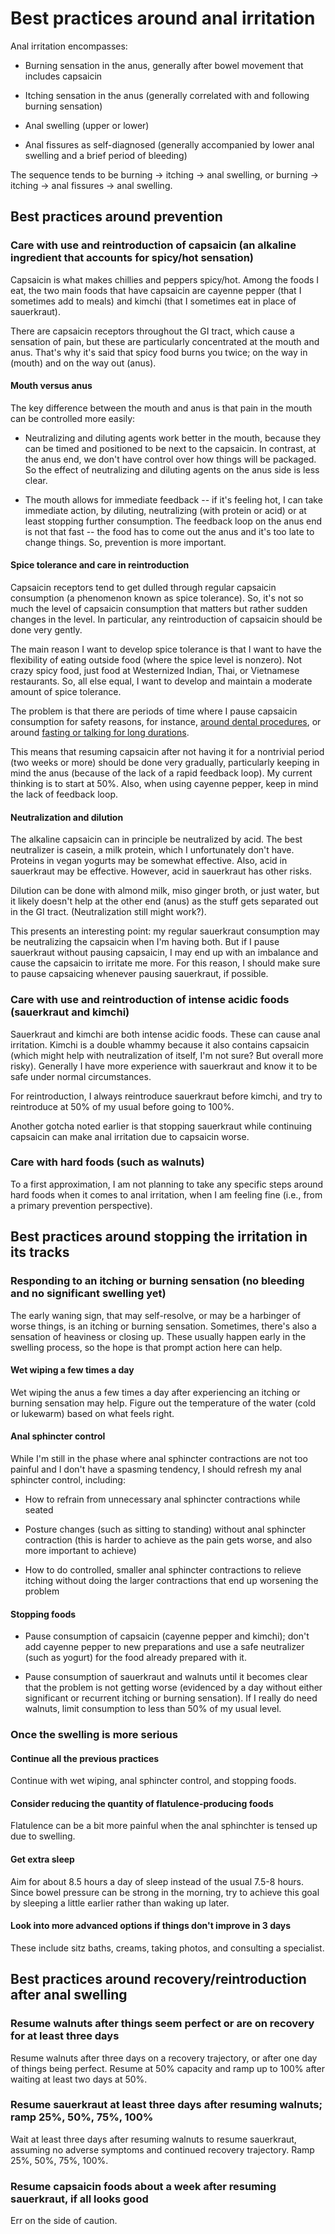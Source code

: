 # Best practices around anal irritation

Anal irritation encompasses:

* Burning sensation in the anus, generally after bowel movement that
  includes capsaicin

* Itching sensation in the anus (generally correlated with and following burning sensation)

* Anal swelling (upper or lower)

* Anal fissures as self-diagnosed (generally accompanied by lower anal swelling and a brief period of bleeding)

The sequence tends to be burning -> itching -> anal swelling, or
burning -> itching -> anal fissures -> anal swelling.

## Best practices around prevention

### Care with use and reintroduction of capsaicin (an alkaline ingredient that accounts for spicy/hot sensation)

Capsaicin is what makes chillies and peppers spicy/hot. Among the
foods I eat, the two main foods that have capsaicin are cayenne pepper
(that I sometimes add to meals) and kimchi (that I sometimes eat in
place of sauerkraut).

There are capsaicin receptors throughout the GI tract, which cause a
sensation of pain, but these are particularly concentrated at the
mouth and anus. That's why it's said that spicy food burns you twice;
on the way in (mouth) and on the way out (anus).

#### Mouth versus anus

The key difference between the mouth and anus is that pain in the
mouth can be controlled more easily:

* Neutralizing and diluting agents work better in the mouth, because
  they can be timed and positioned to be next to the capsaicin. In
  contrast, at the anus end, we don't have control over how things
  will be packaged. So the effect of neutralizing and diluting agents
  on the anus side is less clear.

* The mouth allows for immediate feedback -- if it's feeling hot, I
  can take immediate action, by diluting, neutralizing (with protein
  or acid) or at least stopping further consumption. The feedback loop
  on the anus end is not that fast -- the food has to come out the
  anus and it's too late to change things. So, prevention is more
  important.

#### Spice tolerance and care in reintroduction

Capsaicin receptors tend to get dulled through regular capsaicin
consumption (a phenomenon known as spice tolerance). So, it's not so
much the level of capsaicin consumption that matters but rather sudden
changes in the level. In particular, any reintroduction of capsaicin
should be done very gently.

The main reason I want to develop spice tolerance is that I want to
have the flexibility of eating outside food (where the spice level is
nonzero). Not crazy spicy food, just food at Westernized Indian, Thai,
or Vietnamese restaurants. So, all else equal, I want to develop and
maintain a moderate amount of spice tolerance.

The problem is that there are periods of time where I pause capsaicin
consumption for safety reasons, for instance, [around dental
procedures](best-practices-around-dental-cleaning-appointments.md), or
around [fasting or talking for long durations](best-practices-around-fasting.md).

This means that resuming capsaicin after not having it for a
nontrivial period (two weeks or more) should be done very gradually,
particularly keeping in mind the anus (because of the lack of a rapid
feedback loop). My current thinking is to start at 50%. Also, when
using cayenne pepper, keep in mind the lack of feedback loop.

#### Neutralization and dilution

The alkaline capsaicin can in principle be neutralized by acid. The
best neutralizer is casein, a milk protein, which I unfortunately
don't have. Proteins in vegan yogurts may be somewhat effective. Also,
acid in sauerkraut may be effective. However, acid in sauerkraut has
other risks.

Dilution can be done with almond milk, miso ginger broth, or just
water, but it likely doesn't help at the other end (anus) as the stuff
gets separated out in the GI tract. (Neutralization still might work?).

This presents an interesting point: my regular sauerkraut consumption
may be neutralizing the capsaicin when I'm having both. But if I pause
sauerkraut without pausing capsaicin, I may end up with an imbalance
and cause the capsaicin to irritate me more. For this reason, I should
make sure to pause capsaicing whenever pausing sauerkraut, if
possible.

### Care with use and reintroduction of intense acidic foods (sauerkraut and kimchi)

Sauerkraut and kimchi are both intense acidic foods. These can cause
anal irritation. Kimchi is a double whammy because it also contains
capsaicin (which might help with neutralization of itself, I'm not
sure? But overall more risky). Generally I have more experience with
sauerkraut and know it to be safe under normal circumstances.

For reintroduction, I always reintroduce sauerkraut before kimchi, and
try to reintroduce at 50% of my usual before going to 100%.

Another gotcha noted earlier is that stopping sauerkraut while
continuing capsaicin can make anal irritation due to capsaicin worse.

### Care with hard foods (such as walnuts)

To a first approximation, I am not planning to take any specific steps
around hard foods when it comes to anal irritation, when I am feeling
fine (i.e., from a primary prevention perspective).

## Best practices around stopping the irritation in its tracks

### Responding to an itching or burning sensation (no bleeding and no significant swelling yet)

The early waning sign, that may self-resolve, or may be a harbinger of
worse things, is an itching or burning sensation. Sometimes, there's
also a sensation of heaviness or closing up. These usually happen
early in the swelling process, so the hope is that prompt action here
can help.

#### Wet wiping a few times a day

Wet wiping the anus a few times a day after experiencing an itching or
burning sensation may help. Figure out the temperature of the water
(cold or lukewarm) based on what feels right.

#### Anal sphincter control

While I'm still in the phase where anal sphincter contractions are not
too painful and I don't have a spasming tendency, I should refresh my
anal sphincter control, including:

* How to refrain from unnecessary anal sphincter contractions while seated

* Posture changes (such as sitting to standing) without anal sphincter
  contraction (this is harder to achieve as the pain gets worse, and
  also more important to achieve)

* How to do controlled, smaller anal sphincter contractions to relieve
  itching without doing the larger contractions that end up worsening
  the problem

#### Stopping foods

* Pause consumption of capsaicin (cayenne pepper and kimchi); don't
  add cayenne pepper to new preparations and use a safe neutralizer
  (such as yogurt) for the food already prepared with it.

* Pause consumption of sauerkraut and walnuts until it becomes clear
  that the problem is not getting worse (evidenced by a day without
  either significant or recurrent itching or burning sensation). If I
  really do need walnuts, limit consumption to less than 50% of my
  usual level.

### Once the swelling is more serious

#### Continue all the previous practices

Continue with wet wiping, anal sphincter control, and stopping foods.

#### Consider reducing the quantity of flatulence-producing foods

Flatulence can be a bit more painful when the anal sphinchter is
tensed up due to swelling.

#### Get extra sleep

Aim for about 8.5 hours a day of sleep instead of the usual 7.5-8
hours. Since bowel pressure can be strong in the morning, try to
achieve this goal by sleeping a little earlier rather than waking up
later.

#### Look into more advanced options if things don't improve in 3 days

These include sitz baths, creams, taking photos, and consulting a
specialist.

## Best practices around recovery/reintroduction after anal swelling

### Resume walnuts after things seem perfect or are on recovery for at least three days

Resume walnuts after three days on a recovery trajectory, or after one
day of things being perfect. Resume at 50% capacity and ramp up to
100% after waiting at least two days at 50%.

### Resume sauerkraut at least three days after resuming walnuts; ramp 25%, 50%, 75%, 100%

Wait at least three days after resuming walnuts to resume sauerkraut,
assuming no adverse symptoms and continued recovery trajectory. Ramp
25%, 50%, 75%, 100%.

### Resume capsaicin foods about a week after resuming sauerkraut, if all looks good

Err on the side of caution.
